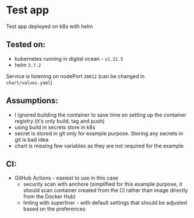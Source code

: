 # Test app

Test app deployed on k8s with helm

## Tested on:
* kubernetes running in digital ocean - `v1.21.5`
* helm `3.7.2`

Service is listening on nodePort `30012` (can be changed in `chart/values.yaml`)

## Assumptions:
* I ignored building the container to save time on setting up the container registry (it's only build, tag and push)
* using build in secrets store in k8s
* secret is stored in git only for example purpose. Storing any secrets in git is bad idea
* chart is missing few variables as they are not required for the example

## CI:
* GitHub Actions - easiest to use in this case
    - security scan with anchore (simplified for this example purpose, it should scan container created from the CI rather than image directly from the Docker Hub)
    - linting with superliner - with default settings that should be adjusted based on the preferences
